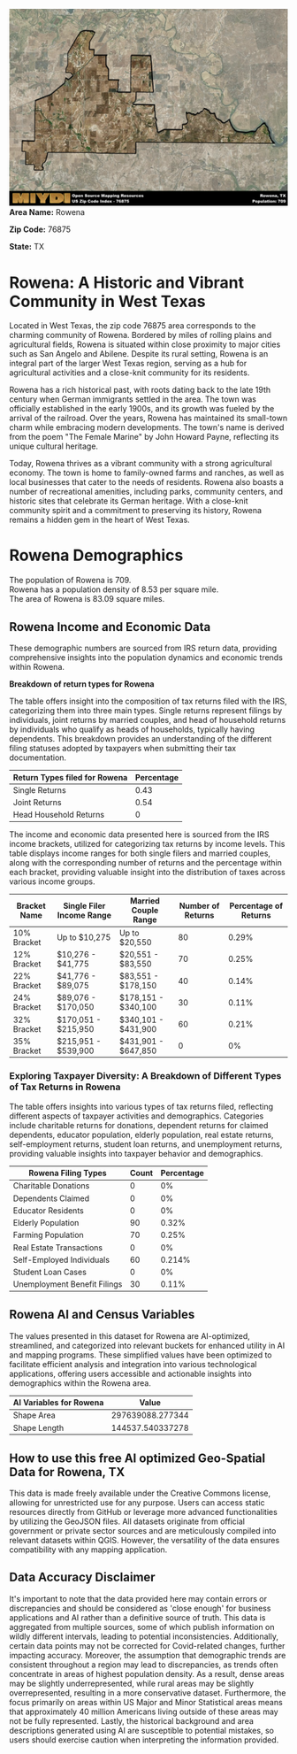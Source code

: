 ![Image Alt Text](../_images/76875.png)
**Area Name:** Rowena

**Zip Code:** 76875

**State:** TX


# Rowena: A Historic and Vibrant Community in West Texas  

Located in West Texas, the zip code 76875 area corresponds to the charming community of Rowena. Bordered by miles of rolling plains and agricultural fields, Rowena is situated within close proximity to major cities such as San Angelo and Abilene. Despite its rural setting, Rowena is an integral part of the larger West Texas region, serving as a hub for agricultural activities and a close-knit community for its residents.

Rowena has a rich historical past, with roots dating back to the late 19th century when German immigrants settled in the area. The town was officially established in the early 1900s, and its growth was fueled by the arrival of the railroad. Over the years, Rowena has maintained its small-town charm while embracing modern developments. The town's name is derived from the poem "The Female Marine" by John Howard Payne, reflecting its unique cultural heritage.

Today, Rowena thrives as a vibrant community with a strong agricultural economy. The town is home to family-owned farms and ranches, as well as local businesses that cater to the needs of residents. Rowena also boasts a number of recreational amenities, including parks, community centers, and historic sites that celebrate its German heritage. With a close-knit community spirit and a commitment to preserving its history, Rowena remains a hidden gem in the heart of West Texas.

# Rowena Demographics

The population of Rowena is 709.  
Rowena has a population density of 8.53 per square mile.  
The area of Rowena is 83.09 square miles.  

## Rowena Income and Economic Data

These demographic numbers are sourced from IRS return data, providing comprehensive insights into the population dynamics and economic trends within Rowena.

**Breakdown of return types for Rowena**

The table offers insight into the composition of tax returns filed with the IRS, categorizing them into three main types. Single returns represent filings by individuals, joint returns by married couples, and head of household returns by individuals who qualify as heads of households, typically having dependents. This breakdown provides an understanding of the different filing statuses adopted by taxpayers when submitting their tax documentation.

| Return Types filed for Rowena                              | Percentage          |
|----------------------------------------------------------|---------------------|
| Single Returns                                            | 0.43 |
| Joint Returns                                             | 0.54 |
| Head Household Returns                                    | 0 |

The income and economic data presented here is sourced from the IRS income brackets, utilized for categorizing tax returns by income levels. This table displays income ranges for both single filers and married couples, along with the corresponding number of returns and the percentage within each bracket, providing valuable insight into the distribution of taxes across various income groups.

| Bracket Name       | Single Filer Income Range | Married Couple Range | Number of Returns | Percentage of Returns |
|--------------------|----------------------------|----------------------|-------------------|-----------------------|
| 10% Bracket        | Up to $10,275              | Up to $20,550        | 80 | 0.29% |
| 12% Bracket        | $10,276 - $41,775          | $20,551 - $83,550    | 70 | 0.25% |
| 22% Bracket        | $41,776 - $89,075          | $83,551 - $178,150   | 40 | 0.14% |
| 24% Bracket        | $89,076 - $170,050         | $178,151 - $340,100  | 30 | 0.11% |
| 32% Bracket        | $170,051 - $215,950        | $340,101 - $431,900  | 60 | 0.21% |
| 35% Bracket        | $215,951 - $539,900        | $431,901 - $647,850  | 0 | 0% |

### Exploring Taxpayer Diversity: A Breakdown of Different Types of Tax Returns in Rowena

The table offers insights into various types of tax returns filed, reflecting different aspects of taxpayer activities and demographics. Categories include charitable returns for donations, dependent returns for claimed dependents, educator population, elderly population, real estate returns, self-employment returns, student loan returns, and unemployment returns, providing valuable insights into taxpayer behavior and demographics.

| Rowena Filing Types                    | Count | Percentage |
|--------------------------------------|-------|------------|
| Charitable Donations                 | 0 | 0% |
| Dependents Claimed                   | 0 | 0% |
| Educator Residents                   | 0 | 0% |
| Elderly Population                   | 90 | 0.32% |
| Farming Population                   | 70 | 0.25% |
| Real Estate Transactions             | 0 | 0% |
| Self-Employed Individuals            | 60 | 0.214% |
| Student Loan Cases                   | 0 | 0% |
| Unemployment Benefit Filings         | 30 | 0.11% |

## Rowena AI and Census Variables

The values presented in this dataset for Rowena are AI-optimized, streamlined, and categorized into relevant buckets for enhanced utility in AI and mapping programs. These simplified values have been optimized to facilitate efficient analysis and integration into various technological applications, offering users accessible and actionable insights into demographics within the Rowena area.

| AI Variables for Rowena | Value |
|-------------|-------|
| Shape Area | 297639088.277344 |
| Shape Length | 144537.540337278 |

## How to use this free AI optimized Geo-Spatial Data for Rowena, TX

This data is made freely available under the Creative Commons license, allowing for unrestricted use for any purpose. Users can access static resources directly from GitHub or leverage more advanced functionalities by utilizing the GeoJSON files. All datasets originate from official government or private sector sources and are meticulously compiled into relevant datasets within QGIS. However, the versatility of the data ensures compatibility with any mapping application.

## Data Accuracy Disclaimer
It's important to note that the data provided here may contain errors or discrepancies and should be considered as 'close enough' for business applications and AI rather than a definitive source of truth. This data is aggregated from multiple sources, some of which publish information on wildly different intervals, leading to potential inconsistencies. Additionally, certain data points may not be corrected for Covid-related changes, further impacting accuracy. Moreover, the assumption that demographic trends are consistent throughout a region may lead to discrepancies, as trends often concentrate in areas of highest population density. As a result, dense areas may be slightly underrepresented, while rural areas may be slightly overrepresented, resulting in a more conservative dataset. Furthermore, the focus primarily on areas within US Major and Minor Statistical areas means that approximately 40 million Americans living outside of these areas may not be fully represented. Lastly, the historical background and area descriptions generated using AI are susceptible to potential mistakes, so users should exercise caution when interpreting the information provided.
